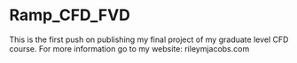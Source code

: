 # Ramp_CFD_FVD

This is the first push on publishing my final project of my graduate level CFD course. For more information go to my website: rileymjacobs.com 
